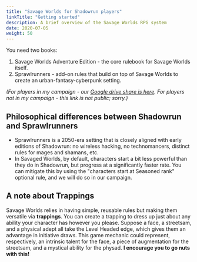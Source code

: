 ```yaml
---
title: "Savage Worlds for Shadowrun players"
linkTitle: "Getting started"
description: A brief overview of the Savage Worlds RPG system
date: 2020-07-05
weight: 50
---
```


You need two books:

1. Savage Worlds Adventure Edition - the core rulebook for Savage Worlds itself.
2. Sprawlrunners - add-on rules that build on top of Savage Worlds to create an urban-fantasy-cyberpunk setting.

*(For players in my campaign - our [Google drive share is here](https://drive.google.com/drive/u/0/mobile/folders/1AdMYyYWdiuzkL05EG30GlQSfs3oXcT4U). For players not in my campaign - this link is not public; sorry.)*

## Philosophical differences between Shadowrun and Sprawlrunners

* Sprawlrunners is a 2050-era setting that is closely aligned with early editions of Shadowrun: no wireless hacking, no technomancers, distinct rules for mages and shamans, etc. 
* In Savaged Worlds, by default, characters start a bit less powerful than they do in Shadowrun, but progress at a significantly faster rate. You can mitigate this by using the "characters start at Seasoned rank" optional rule, and we will do so in our campaign.

## A note about Trappings

Savage Worlds relies in having simple, reusable rules but making them versatile via **trappings**. You can create a trapping to dress up just about any ability your character has however you please. Suppose a face, a streetsam, and a physical adept all take the Level Headed edge, which gives them an advantage in initiative draws. This game mechanic could represent, respectively, an intrinsic talent for the face, a piece of augmentation for the streetsam, and a mystical ability for the physad. **I encourage you to go nuts with this!**

